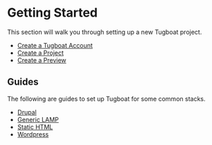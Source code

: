 # Getting Started

This section will walk you through setting up a new Tugboat project.

* [Create a Tugboat Account](create-a-tugboat-account.md)
* [Create a Project](create-a-project.md)
* [Create a Preview](create-a-preview.md)

## Guides

The following are guides to set up Tugboat for some common stacks.

* [Drupal](guides/drupal.md)
* [Generic LAMP](guides/generic-lamp.md)
* [Static HTML](guides/static-html.md)
* [Wordpress](guides/wordpress.md)
